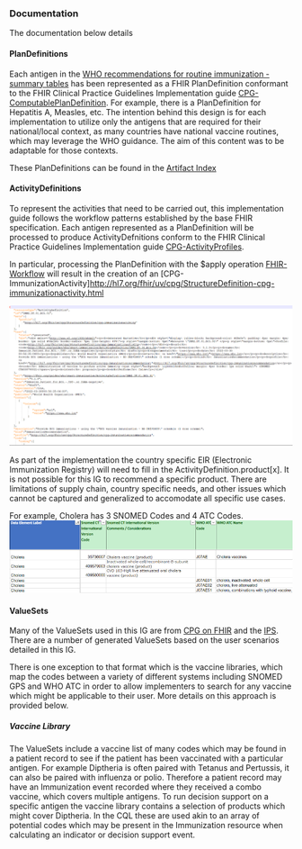 ### Documentation
The documentation below details 

#### PlanDefinitions
Each antigen in the [WHO recommendations for routine immunization - summary tables](https://www.who.int/teams/immunization-vaccines-and-biologicals/policies/who-recommendations-for-routine-immunization---summary-tables) has been represented as a FHIR PlanDefinition conformant to the FHIR Clinical Practice Guidelines Implementation guide [CPG-ComputablePlanDefinition](http://hl7.org/fhir/uv/cpg/StructureDefinition/cpg-computableplandefinition). For example, there is a PlanDefinition for Hepatitis A, Measles, etc. The intention behind this design is for each implementation to utilize only the antigens that are required for their national/local context, as many countries have national vaccine routines, which may leverage the WHO guidance. The aim of this content was to be adaptable for those contexts. 

These PlanDefinitions can be found in the [Artifact Index](artifacts.html)

#### ActivityDefinitions
To represent the activities that need to be carried out, this implementation guide follows the workflow patterns established by the base FHIR specification. Each antigen represented as a PlanDefinition will be processed to produce ActivityDefnitions conform to the FHIR Clinical Practice Guidelines Implementation guide [CPG-ActivityProfiles](http://hl7.org/fhir/uv/cpg/profiles.html#activity-profiles).

In particular, processing the PlanDefinition  with the $apply operation [FHIR-Workflow](https://www.hl7.org/fhir/workflow.html) will result in the creation of an [CPG-ImmunizationActivity]http://hl7.org/fhir/uv/cpg/StructureDefinition-cpg-immunizationactivity.html

![BCG-ImmunizationActivity](./images/ActivityDefinition_BCG_Example1.png)

As part of the implementation the country specific EIR (Electronic Immunization Registry) will need to fill in the ActivityDefinition.product[x]. It is not possible for this IG to recommend a specific product. There are limitations of supply chain, country specific needs, and other issues which cannot be captured and generalized to accomodate all specific use cases. 

For example, Cholera has 3 SNOMED Codes and 4 ATC Codes.
![Cholera-SNOMEDCT/ACT Codes](./images/Cholera_SNOMED_ATC_Example.png)<br />


#### ValueSets
Many of the ValueSets used in this IG are  from [CPG on FHIR](https://hl7.org/fhir/uv/cpg/) and the [IPS](https://hl7.org/fhir/uv/ips/). There are a number of generated ValueSets based on the user scenarios detailed in this IG. 

There is one exception to that format which is the vaccine libraries, which map the codes between a variety of different systems including SNOMED GPS and WHO ATC in order to allow implementers to search for any vaccine which might be applicable to their user. More details on this approach is provided below. 

##### Vaccine Library
The ValueSets include a vaccine list of many codes which may be found in a patient record to see if the patient has been vaccinated with a particular antigen. For example Diptheria is often paired with Tetanus and Pertussis, it can also be paired with influenza or polio. Therefore a patient record may have an Immunization event recorded where they received a combo vaccine, which covers multiple antigens. To run decision support on a specific antigen the vaccine library contains a selection of products which might cover Diptheria. In the CQL these are used akin to an array of potential codes which may be present in the Immunization resource when calculating an indicator or decision support event. 

<!--
#### Data Elements 
--> 